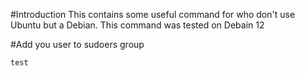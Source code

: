 #Introduction
This contains some useful command for who don't use Ubuntu but a Debian. This command was tested on Debain 12

#Add you user to sudoers group

```
test
```
